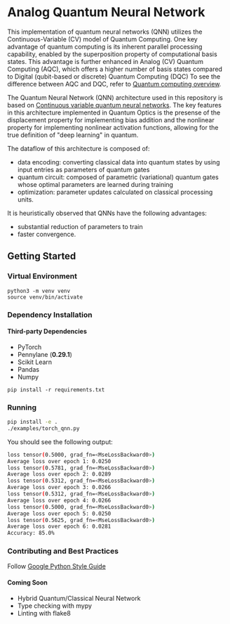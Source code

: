 # Analog Quantum Neural Network

This implementation of quantum neural networks (QNN) utilizes the Continuous-Variable (CV) model of Quantum Computing. 
One key advantage of quantum computing is its inherent parallel processing capability, enabled by the superposition 
property of computational basis states. This advantage is further enhanced in Analog (CV) Quantum Computing (AQC), 
which offers a higher number of basis states compared to Digital (qubit-based or discrete) Quantum Computing (DQC) 
To see the difference between AQC and DQC, refer to [Quantum computing overview](https://arxiv.org/pdf/2206.07246).

The Quantum Neural Network (QNN) architecture used in this repository is based on 
[Continuous variable quantum neural networks](https://arxiv.org/pdf/1806.06871v1.pdf). The key features in this 
architecture implemented in Quantum Optics is the presense of the displacement property for implementing bias addition 
and the nonlinear property for implementing nonlinear activation functions, allowing for the true definition of 
"deep learning" in quantum.

The dataflow of this architecture is composed of:
- data encoding: converting classical data into quantum states by using input entries as parameters of quantum gates
- quantum circuit: composed of parametric (variational) quantum gates whose optimal parameters are learned during training
- optimization: parameter updates calculated on classical processing units.
  
It is heuristically observed that QNNs have the following advantages:
- substantial reduction of parameters to train
- faster convergence.
  
## Getting Started

### Virtual Environment
```shell
python3 -m venv venv
source venv/bin/activate
```

### Dependency Installation

#### Third-party Dependencies

- PyTorch
- Pennylane (**0.29.1**)
- Scikit Learn
- Pandas
- Numpy

```shell
pip install -r requirements.txt
```

### Running

```sh
pip install -e . 
./examples/torch_qnn.py
```

You should see the following output:

```sh
loss tensor(0.5000, grad_fn=<MseLossBackward0>)
Average loss over epoch 1: 0.0250
loss tensor(0.5781, grad_fn=<MseLossBackward0>)
Average loss over epoch 2: 0.0289
loss tensor(0.5312, grad_fn=<MseLossBackward0>)
Average loss over epoch 3: 0.0266
loss tensor(0.5312, grad_fn=<MseLossBackward0>)
Average loss over epoch 4: 0.0266
loss tensor(0.5000, grad_fn=<MseLossBackward0>)
Average loss over epoch 5: 0.0250
loss tensor(0.5625, grad_fn=<MseLossBackward0>)
Average loss over epoch 6: 0.0281
Accuracy: 85.0%
```

### Contributing and Best Practices

Follow [Google Python Style Guide](https://google.github.io/styleguide/pyguide.html)

#### Coming Soon

- Hybrid Quantum/Classical Neural Network
- Type checking with mypy
- Linting with flake8


